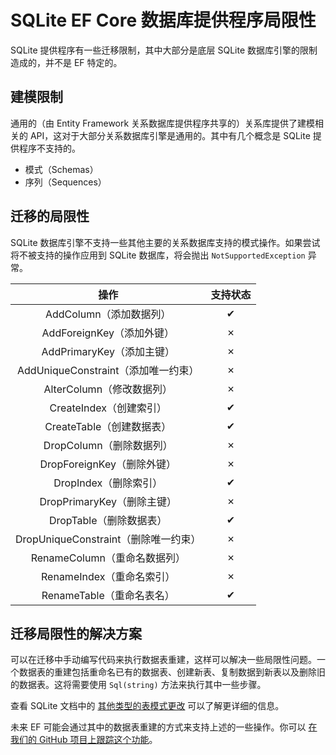 # SQLite EF Core 数据库提供程序局限性

SQLite 提供程序有一些迁移限制，其中大部分是底层 SQLite 数据库引擎的限制造成的，并不是 EF 特定的。

## 建模限制

通用的（由 Entity Framework 关系数据库提供程序共享的）关系库提供了建模相关的 API，这对于大部分关系数据库引擎是通用的。其中有几个概念是 SQLite 提供程序不支持的。

* 模式（Schemas）
* 序列（Sequences）

## 迁移的局限性

SQLite 数据库引擎不支持一些其他主要的关系数据库支持的模式操作。如果尝试将不被支持的操作应用到 SQLite 数据库，将会抛出 `NotSupportedException` 异常。

|操作|支持状态|
|:---:|:---:|
|AddColumn（添加数据列）|✔|
|AddForeignKey（添加外键）|✗|
|AddPrimaryKey（添加主键）|✗|
|AddUniqueConstraint（添加唯一约束）|✗|
|AlterColumn（修改数据列）|✗|
|CreateIndex（创建索引）|✔|
|CreateTable（创建数据表）|✔|
|DropColumn（删除数据列）|✗|
|DropForeignKey（删除外键）|✗|
|DropIndex（删除索引）|✔|
|DropPrimaryKey（删除主键）|✗|
|DropTable（删除数据表）|✔|
|DropUniqueConstraint（删除唯一约束）|✗|
|RenameColumn（重命名数据列）|✗|
|RenameIndex（重命名索引）|✗|
|RenameTable（重命名表名）|✔|

## 迁移局限性的解决方案

可以在迁移中手动编写代码来执行数据表重建，这样可以解决一些局限性问题。一个数据表的重建包括重命名已有的数据表、创建新表、复制数据到新表以及删除旧的数据表。这将需要使用 `Sql(string)` 方法来执行其中一些步骤。

查看 SQLite 文档中的 [其他类型的表模式更改](http://sqlite.org/lang_altertable.html#otheralter) 可以了解更详细的信息。

未来 EF 可能会通过其中的数据表重建的方式来支持上述的一些操作。你可以 [在我们的 GitHub 项目上跟踪这个功能](https://github.com/aspnet/EntityFramework/issues/329)。